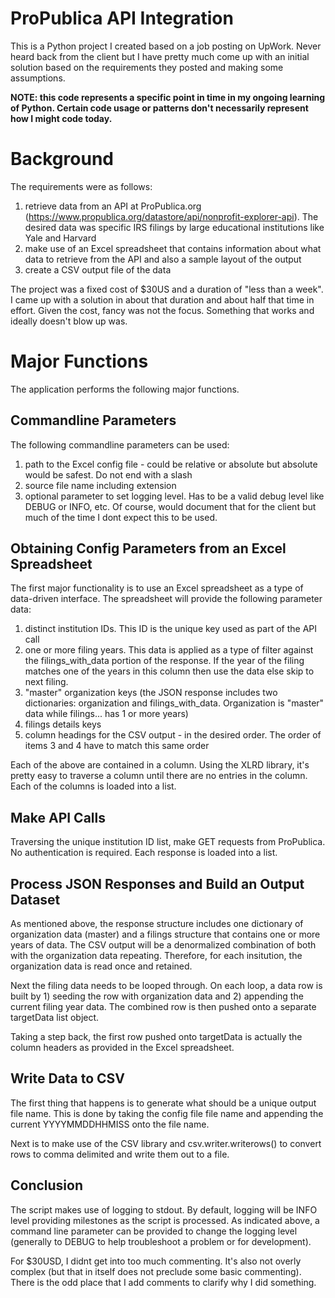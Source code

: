 # ProPublica API Integration
This is a Python project I created based on a job posting on UpWork. Never heard back from the client but I have pretty much come up with an initial solution based on the requirements they posted and making some assumptions.

**NOTE: this code represents a specific point in time in my ongoing learning of Python. Certain code usage or patterns don't necessarily represent how I might code today.**

# Background
The requirements were as follows:
1) retrieve data from an API at ProPublica.org (https://www.propublica.org/datastore/api/nonprofit-explorer-api). The desired data was specific IRS filings by large educational institutions like Yale and Harvard
2) make use of an Excel spreadsheet that contains information about what data to retrieve from the API and also a sample layout of the output
3) create a CSV output file of the data

The project was a fixed cost of $30US and a duration of "less than a week". I came up with a solution in about that duration and about half that time in effort. Given the cost, fancy was not the focus. Something that works and ideally doesn't blow up was.

# Major Functions
The application performs the following major functions.

## Commandline Parameters
The following commandline parameters can be used:
1) path to the Excel config file - could be relative or absolute but absolute would be safest. Do not end with a slash
2) source file name including extension
3) optional parameter to set logging level. Has to be a valid debug level like DEBUG or INFO, etc. Of course, would document that for the client but much of the time I dont expect this to be used.

## Obtaining Config Parameters from an Excel Spreadsheet
The first major functionality is to use an Excel spreadsheet as a type of data-driven interface. The spreadsheet will provide the following parameter data:
1) distinct institution IDs. This ID is the unique key used as part of the API call
2) one or more filing years. This data is applied as a type of filter against the filings_with_data portion of the response. If the year of the filing matches one of the years in this column then use the data else skip to next filing.
3) "master" organization keys (the JSON response includes two dictionaries: organization and filings_with_data. Organization is "master" data while filings... has 1 or more years)
3) filings details keys
4) column headings for the CSV output - in the desired order. The order of items 3 and 4 have to match this same order

Each of the above are contained in a column. Using the XLRD library, it's pretty easy to traverse a column until there are no entries in the column. Each of the columns is loaded into a list.

## Make API Calls
Traversing the unique institution ID list, make GET requests from ProPublica. No authentication is required. Each response is loaded into a list.

## Process JSON Responses and Build an Output Dataset
As mentioned above, the response structure includes one dictionary of organization data (master) and a filings structure that contains one or more years of data. The CSV output will be a denormalized combination of both with the organization data repeating. Therefore, for each insitution, the organization data is read once and retained.

Next the filing data needs to be looped through. On each loop, a data row is built by 1) seeding the row with organization data and 2) appending the current filing year data. The combined row is then pushed onto a separate targetData list object.

Taking a step back, the first row pushed onto targetData is actually the column headers as provided in the Excel spreadsheet.

## Write Data to CSV
The first thing that happens is to generate what should be a unique output file name. This is done by taking the config file file name and appending the current YYYYMMDDHHMISS onto the file name. 

Next is to make use of the CSV library and csv.writer.writerows() to convert rows to comma delimited and write them out to a file.

## Conclusion
The script makes use of logging to stdout. By default, logging will be INFO level providing milestones as the script is processed. As indicated above, a command line parameter can be provided to change the logging level (generally to DEBUG to help troubleshoot a problem or for development).

For $30USD, I didnt get into too much commenting. It's also not overly complex (but that in itself does not preclude some basic commenting). There is the odd place that I add comments to clarify why I did something.

